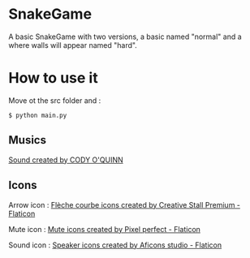 # SnakeGame
A basic SnakeGame with two versions, a basic named "normal" and a where walls will appear named "hard".
# How to use it 
Move ot the src folder and :
```
$ python main.py
```
## Musics 
<a href="https://codyoquinn.com" title="sound credits">Sound created by CODY O'QUINN</a>
## Icons 
Arrow icon :
<a href="https://www.flaticon.com/fr/icones-gratuites/fleche-courbe" title="flèche courbe icônes">Flèche courbe icons created by Creative Stall Premium - Flaticon</a>

Mute icon :
<a href="https://www.flaticon.com/free-icons/mute" title="mute icons">Mute icons created by Pixel perfect - Flaticon</a>

Sound icon :
<a href="https://www.flaticon.com/free-icons/speaker" title="speaker icons">Speaker icons created by Aficons studio - Flaticon</a>